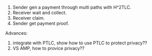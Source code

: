 1. Sender gen a payment through multi paths with H^2TLC.
2. Receiver wait and collect.
3. Receiver claim.
4. Sender get payment proof.

Advances:

1. integrate with PTLC, show how to use PTLC to protect privacy??
2. VS AMP, how to provice privacy??
